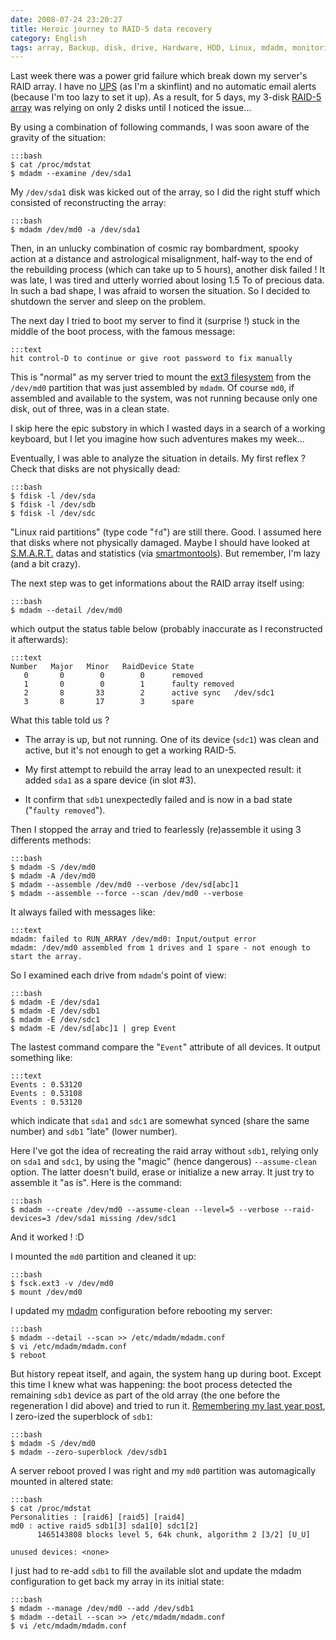 ```yaml
---
date: 2008-07-24 23:20:27
title: Heroic journey to RAID-5 data recovery
category: English
tags: array, Backup, disk, drive, Hardware, HDD, Linux, mdadm, monitoring, RAID, Server, system, UPS
---
```


Last week there was a power grid failure which break down my server's RAID array. I have no [UPS](http://en.wikipedia.org/wiki/Uninterruptible_power_supply) (as I'm a skinflint) and no automatic email alerts (because I'm too lazy to set it up). As a result, for 5 days, my 3-disk [RAID-5 array](http://en.wikipedia.org/wiki/RAID_5) was relying on only 2 disks until I noticed the issue...

By using a combination of following commands, I was soon aware of the gravity of the situation:

    :::bash
    $ cat /proc/mdstat
    $ mdadm --examine /dev/sda1

My `/dev/sda1` disk was kicked out of the array, so I did the right stuff which consisted of reconstructing the array:

    :::bash
    $ mdadm /dev/md0 -a /dev/sda1

Then, in an unlucky combination of cosmic ray bombardment, spooky action at a distance and astrological misalignment, half-way to the end of the rebuilding process (which can take up to 5 hours), another disk failed ! It was late, I was tired and utterly worried about losing 1.5 To of precious data. In such a bad shape, I was afraid to worsen the situation. So I decided to shutdown the server and sleep on the problem.

The next day I tried to boot my server to find it (surprise !) stuck in the middle of the boot process, with the famous message:

    :::text
    hit control-D to continue or give root password to fix manually

This is "normal" as my server tried to mount the [ext3 filesystem](http://en.wikipedia.org/wiki/Ext3) from the `/dev/md0` partition that was just assembled by `mdadm`. Of course `md0`, if assembled and available to the system, was not running because only one disk, out of three, was in a clean state.

I skip here the epic substory in which I wasted days in a search of a working keyboard, but I let you imagine how such adventures makes my week...

Eventually, I was able to analyze the situation in details. My first reflex ? Check that disks are not physically dead:

    :::bash
    $ fdisk -l /dev/sda
    $ fdisk -l /dev/sdb
    $ fdisk -l /dev/sdc

"Linux raid partitions" (type code "`fd`") are still there. Good. I assumed here that disks where not physically damaged. Maybe I should have looked at [S.M.A.R.T.](http://en.wikipedia.org/wiki/Self-Monitoring,_Analysis,_and_Reporting_Technology) datas and statistics (via [smartmontools](http://smartmontools.sourceforge.net)). But remember, I'm lazy (and a bit crazy).

The next step was to get informations about the RAID array itself using:

    :::bash
    $ mdadm --detail /dev/md0

which output the status table below (probably inaccurate as I reconstructed it afterwards):

    :::text
    Number   Major   Minor   RaidDevice State
       0       0        0        0      removed
       1       0        0        1      faulty removed
       2       8       33        2      active sync   /dev/sdc1
       3       8       17        3      spare

What this table told us ?

  * The array is up, but not running. One of its device (`sdc1`) was clean and active, but it's not enough to get a working RAID-5.

  * My first attempt to rebuild the array lead to an unexpected result: it added `sda1` as a spare device (in slot #3).

  * It confirm that `sdb1` unexpectedly failed and is now in a bad state ("`faulty removed`").

Then I stopped the array and tried to fearlessly (re)assemble it using 3 differents methods:

    :::bash
    $ mdadm -S /dev/md0
    $ mdadm -A /dev/md0
    $ mdadm --assemble /dev/md0 --verbose /dev/sd[abc]1
    $ mdadm --assemble --force --scan /dev/md0 --verbose

It always failed with messages like:

    :::text
    mdadm: failed to RUN_ARRAY /dev/md0: Input/output error
    mdadm: /dev/md0 assembled from 1 drives and 1 spare - not enough to start the array.

So I examined each drive from `mdadm`'s point of view:

    :::bash
    $ mdadm -E /dev/sda1
    $ mdadm -E /dev/sdb1
    $ mdadm -E /dev/sdc1
    $ mdadm -E /dev/sd[abc]1 | grep Event

The lastest command compare the "`Event`" attribute of all devices. It output something like:

    :::text
    Events : 0.53120
    Events : 0.53108
    Events : 0.53120

which indicate that `sda1` and `sdc1` are somewhat synced (share the same number) and `sdb1` "late" (lower number).

Here I've got the idea of recreating the raid array without `sdb1`, relying only on `sda1` and `sdc1`, by using the "magic" (hence dangerous) `--assume-clean` option. The latter doesn't build, erase or initialize a new array. It just try to assemble it "as is". Here is the command:

    :::bash
    $ mdadm --create /dev/md0 --assume-clean --level=5 --verbose --raid-devices=3 /dev/sda1 missing /dev/sdc1

And it worked ! :D

I mounted the `md0` partition and cleaned it up:

    :::bash
    $ fsck.ext3 -v /dev/md0
    $ mount /dev/md0

I updated my [mdadm](http://neil.brown.name/blog/mdadm) configuration before rebooting my server:

    :::bash
    $ mdadm --detail --scan >> /etc/mdadm/mdadm.conf
    $ vi /etc/mdadm/mdadm.conf
    $ reboot

But history repeat itself, and again, the system hang up during boot. Except this time I knew what was happening: the boot process detected the remaining `sdb1` device as part of the old array (the one before the regeneration I did above) and tried to run it. [Remembering my last year post](http://kevin.deldycke.com/2007/03/how-to-recover-a-raid-array-after-having-zero-ized-superblocks/), I zero-ized the superblock of `sdb1`:

    :::bash
    $ mdadm -S /dev/md0
    $ mdadm --zero-superblock /dev/sdb1

A server reboot proved I was right and my `md0` partition was automagically mounted in altered state:

    :::bash
    $ cat /proc/mdstat
    Personalities : [raid6] [raid5] [raid4]
    md0 : active raid5 sdb1[3] sda1[0] sdc1[2]
          1465143808 blocks level 5, 64k chunk, algorithm 2 [3/2] [U_U]

    unused devices: <none>

I just had to re-add `sdb1` to fill the available slot and update the mdadm configuration to get back my array in its initial state:

    :::bash
    $ mdadm --manage /dev/md0 --add /dev/sdb1
    $ mdadm --detail --scan >> /etc/mdadm/mdadm.conf
    $ vi /etc/mdadm/mdadm.conf

